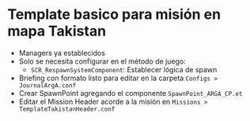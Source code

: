# Template basico para misión en mapa Takistan

- Managers ya establecidos
- Solo se necesita configurar en el método de juego:
  - `SCR_RespawnSystemComponent`: Establecer lógica de spawn
- Briefing con formato listo para editar en la carpeta `Configs > JournalArgA.conf`
- Crear SpawnPoint agregando el componente `SpawnPoint_ARGA_CP.et`
- Editar el Mission Header acorde a la misión en `Missions > TemplateTakistanHeader.conf`

